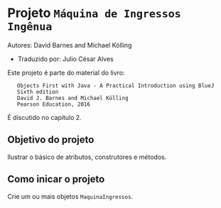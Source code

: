# Projeto `Máquina de Ingressos Ingênua`

Autores: David Barnes and Michael Kölling

- Traduzido por: Julio César Alves

Este projeto é parte do material do livro:

```
   Objects First with Java - A Practical Introduction using BlueJ
   Sixth edition
   David J. Barnes and Michael Kölling
   Pearson Education, 2016
```

É discutido no capítulo 2.

## Objetivo do projeto

Ilustrar o básico de atributos, construtores e métodos.

## Como inicar o projeto

Crie um ou mais objetos `MaquinaIngressos`.
